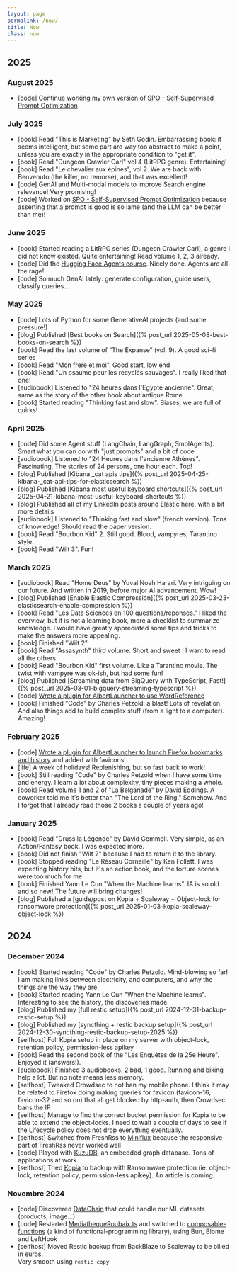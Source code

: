 ```yaml
---
layout: page
permalink: /now/
title: Now
class: now
---
```


## 2025

### August 2025

- <span class="tag">[code]</span> Continue working my own version of [SPO - Self-Supervised Prompt Optimization](https://arxiv.org/pdf/2502.06855)

### July 2025

- <span class="tag">[book]</span> Read "This is Marketing" by Seth Godin. Embarrassing book: it seems intelligent, but some part are way too abstract to make a point, unless you are exactly in the appropriate condition to "get it". 
- <span class="tag">[book]</span> Read "Dungeon Crawler Carl" vol 4 (LitRPG genre). Entertaining!
- <span class="tag">[book]</span> Read "Le chevalier aux épines", vol 2. We are back with Benvenuto (the killer, no remorse), and that was excellent!
- <span class="tag">[code]</span> GenAI and Multi-modal models to improve Search engine relevance! Very promising!
- <span class="tag">[code]</span> Worked on [SPO - Self-Supervised Prompt Optimization](https://arxiv.org/pdf/2502.06855) because asserting that a prompt is good is so lame (and the LLM can be better than me)!

### June 2025

- <span class="tag">[book]</span> Started reading a LitRPG series (Dungeon Crawler Carl), a genre I did not know existed. Quite entertaining! Read volume 1, 2, 3 already.
- <span class="tag">[code]</span> Did the [Hugging Face Agents course](https://huggingface.co/agents-course). Nicely done. Agents are all the rage!
- <span class="tag">[code]</span> So much GenAI lately: generate configuration, guide users, classify queries...

### May 2025

- <span class="tag">[code]</span> Lots of Python for some GenerativeAI projects (and some pressure!)
- <span class="tag">[blog]</span> Published [Best books on Search]({% post_url 2025-05-08-best-books-on-search %})
- <span class="tag">[book]</span> Read the last volume of “The Expanse” (vol. 9). A good sci-fi series
- <span class="tag">[book]</span> Read "Mon frère et moi". Good start, low end
- <span class="tag">[book]</span> Read "Un psaume pour les recyclés sauvages". I really liked that one! 
- <span class="tag">[audiobook]</span> Listened to "24 heures dans l'Egypte ancienne". Great, same as the story of the other book about antique Rome
- <span class="tag">[book]</span> Started reading "Thinking fast and slow". Biases, we are full of quirks!

### April 2025

- <span class="tag">[code]</span> Did some Agent stuff (LangChain, LangGraph, SmolAgents). Smart what you can do with "just prompts" and a bit of code
- <span class="tag">[audiobook]</span> Listened to "24 Heures dans l'ancienne Athènes". Fascinating. The stories of 24 persons, one hour each. Top!
- <span class="tag">[blog]</span> Published [Kibana _cat apis tips]({% post_url 2025-04-25-kibana-_cat-api-tips-for-elasticsearch %})
- <span class="tag">[blog]</span> Published [Kibana most useful keyboard shortcuts]({% post_url 2025-04-21-kibana-most-useful-keyboard-shortcuts %})
- <span class="tag">[blog]</span> Published all of my LinkedIn posts around Elastic here, with a bit more details
- <span class="tag">[audiobook]</span> Listened to "Thinking fast and slow" (french version). Tons of knowledge! Should read the paper version.
- <span class="tag">[book]</span> Read "Bourbon Kid" 2. Still good. Blood, vampyres, Tarantino style.
- <span class="tag">[book]</span> Read "Wilt 3". Fun!

### March 2025

- <span class="tag">[audiobook]</span> Read "Home Deus" by Yuval Noah Harari. Very intriguing on our future. And written in 2019, before major AI advancement. Wow!
- <span class="tag">[blog]</span> Published [Enable Elastic Compression]({% post_url 2025-03-23-elasticsearch-enable-compression %})
- <span class="tag">[book]</span> Read "Les Data Sciences en 100 questions/réponses." I liked the overview, but it is not a learning book, more a checklist to summarize knowledge. I would have greatly appreciated some tips and tricks to make the answers more appealing.
- <span class="tag">[book]</span> Finished "Wilt 2"
- <span class="tag">[book]</span> Read "Assasynth" third volume. Short and sweet ! I want to read all the others.
- <span class="tag">[book]</span> Read "Bourbon Kid" first volume. Like a Tarantino movie. The twist with vampyre was ok-ish, but had some fun!
- <span class="tag">[blog]</span> Published [Streaming data from BigQuery with TypeScript, Fast!]({% post_url 2025-03-01-bigquery-streaming-typescript %})
- <span class="tag">[code]</span> [Wrote a plugin for AlbertLauncher to use WordReference](https://github.com/tomsquest/albert_plugin_wordreference)
- <span class="tag">[book]</span> Finished "Code" by Charles Petzold: a blast! Lots of revelation. And also things add to build complex stuff (from a light to a computer). Amazing!

### February 2025

- <span class="tag">[code]</span> [Wrote a plugin for AlbertLauncher to launch Firefox bookmarks and history](https://github.com/tomsquest/albert_plugin_firefox_bookmarks) and added with favicons!
- <span class="tag">[life]</span> A week of holidays! Replenishing, but so fast back to work!
- <span class="tag">[book]</span> Still reading "Code" by Charles Petzold when I have some time and energy. I learn a lot about complexity, tiny pieces making a whole.
- <span class="tag">[book]</span> Read volume 1 and 2 of "La Belgariade" by David Eddings. A coworker told me it's better than "The Lord of the Ring." Somehow. And I forgot that I already read those 2 books a couple of years ago!

### January 2025

- <span class="tag">[book]</span> Read "Druss la Légende" by David Gemmell. Very simple, as an Action/Fantasy book. I was expected more.
- <span class="tag">[book]</span> Did not finish "Wilt 2" because I had to return it to the library.
- <span class="tag">[book]</span> Stopped reading "Le Réseau Corneille" by Ken Follett. I was expecting history bits, but it's an action book, and the torture scenes were too much for me.
- <span class="tag">[book]</span> Finished Yann Le Cun "When the Machine learns". IA is so old and so new! The future will bring changes!
- <span class="tag">[blog]</span> Published a [guide/post on Kopia + Scaleway + Object-lock for ransomware protection]({% post_url 2025-01-03-kopia-scaleway-object-lock %})

## 2024

### December 2024

- <span class="tag">[book]</span> Started reading "Code" by Charles Petzold. Mind-blowing so far! I am making links between electricity, and computers, and why the things are the way they are.
- <span class="tag">[book]</span> Started reading Yann Le Cun "When the Machine learns". Interesting to see the history, the discoveries made.
- <span class="tag">[blog]</span> Published my [full restic setup]({% post_url 2024-12-31-backup-restic-setup %})
- <span class="tag">[blog]</span> Published my [syncthing + restic backup setup]({% post_url 2024-12-30-syncthing-restic-backup-setup-2025 %})
- <span class="tag">[selfhost]</span> Full Kopia setup in place on my server with object-lock, retention policy, permission-less apikey
- <span class="tag">[book]</span> Read the second book of the "Les Enquêtes de la 25e Heure". Enjoyed it (answers!).
- <span class="tag">[audiobook]</span> Finished 3 audiobooks. 2 bad, 1 good. Running and biking help a lot. But no note means less memory.
- <span class="tag">[selfhost]</span> Tweaked Crowdsec to not ban my mobile phone. I think it may be related to Firefox doing making queries for favicon (favicon-16, favicon-32 and so on) that all get blocked by http-auth, then Crowdsec bans the IP
- <span class="tag">[selfhost]</span> Manage to find the correct bucket permission for Kopia to be able to extend the object-locks. I need to wait a couple of days to see if the Lifecycle policy does not drop everything eventually.
- <span class="tag">[selfhost]</span> Switched from FreshRss to [Miniflux](https://miniflux.net/) because the responsive part of FreshRss never worked well
- <span class="tag">[code]</span> Played with [KuzuDB](https://kuzudb.com/), an embedded graph database. Tons of applications at work.
- <span class="tag">[selfhost]</span> Tried [Kopia](https://github.com/kopia/kopia/) to backup with Ransomware protection (ie. object-lock, retention policy, permission-less apikey). An article is coming.

### Novembre 2024

- <span class="tag">[code]</span> Discovered [DataChain](https://datachain.ai/) that could handle our ML datasets (products, image...)
- <span class="tag">[code]</span> Restarted [MediathequeRoubaix.ts](https://github.com/tomsquest/mediathequeroubaix.ts) and switched to [composable-functions](https://github.com/seasonedcc/composable-functions) (a kind of functional-programming library), using Bun, Biome and LeftHook
- <span class="tag">[selfhost]</span> Moved Restic backup from BackBlaze to Scaleway to be billed in euros.<br>Very smooth using `restic copy`
